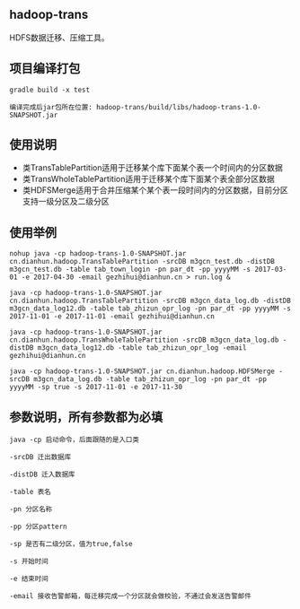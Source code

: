 ## hadoop-trans
HDFS数据迁移、压缩工具。

## 项目编译打包
    gradle build -x test
    
    编译完成后jar包所在位置: hadoop-trans/build/libs/hadoop-trans-1.0-SNAPSHOT.jar

## 使用说明
* 类TransTablePartition适用于迁移某个库下面某个表一个时间内的分区数据
* 类TransWholeTablePartition适用于迁移某个库下面某个表全部分区数据
* 类HDFSMerge适用于合并压缩某个某个表一段时间内的分区数据，目前分区支持一级分区及二级分区

## 使用举例
    nohup java -cp hadoop-trans-1.0-SNAPSHOT.jar cn.dianhun.hadoop.TransTablePartition -srcDB m3gcn_test.db -distDB m3gcn_test.db -table tab_town_login -pn par_dt -pp yyyyMM -s 2017-03-01 -e 2017-04-30 -email gezhihui@dianhun.cn > run.log &

    java -cp hadoop-trans-1.0-SNAPSHOT.jar cn.dianhun.hadoop.TransTablePartition -srcDB m3gcn_data_log.db -distDB m3gcn_data_log12.db -table tab_zhizun_opr_log -pn par_dt -pp yyyyMM -s 2017-11-01 -e 2017-11-01 -email gezhihui@dianhun.cn
    
    java -cp hadoop-trans-1.0-SNAPSHOT.jar cn.dianhun.hadoop.TransWholeTablePartition -srcDB m3gcn_data_log.db -distDB m3gcn_data_log12.db -table tab_zhizun_opr_log -email gezhihui@dianhun.cn
    
    java -cp hadoop-trans-1.0-SNAPSHOT.jar cn.dianhun.hadoop.HDFSMerge -srcDB m3gcn_data_log.db -table tab_zhizun_opr_log -pn par_dt -pp yyyyMM -sp true -s 2017-11-01 -e 2017-11-30
    
    
## 参数说明，所有参数都为必填
    java -cp 启动命令，后面跟随的是入口类
    
    -srcDB 迁出数据库
    
    -distDB 迁入数据库
    
    -table 表名
    
    -pn 分区名称
    
    -pp 分区pattern
    
    -sp 是否有二级分区，值为true,false
    
    -s 开始时间
    
    -e 结束时间
    
    -email 接收告警邮箱，每迁移完成一个分区就会做校验，不通过会发送告警邮件
    
    
    

